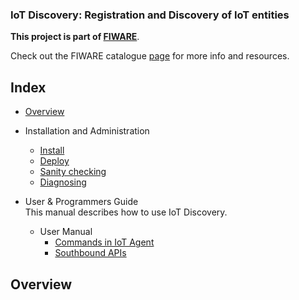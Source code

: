 ### IoT Discovery: Registration and Discovery of IoT entities  

**This project is part of  [FIWARE](http://fiware.org)**.  

Check out the FIWARE catalogue [page](http://catalogue.fiware.org/enablers/iot-discovery) for more info and resources.  

## Index

* [Overview](#overview)

* Installation and Administration
    - [Install](doc/manuals/install/install.md)  
    - [Deploy](doc/manuals/install/install.md#configuration-and-deployment)  
    - [Sanity checking](doc/manuals/admin/admin.md#sanity-check-procedures)  
    - [Diagnosing](doc/manuals/admin/admin.md#diagnosis-procedures)   
       
* User & Programmers Guide  
  This manual describes how to use IoT Discovery.  
    - User Manual  
        * [Commands in IoT Agent](doc/commands.md)
        * [Southbound APIs](doc/modules.md)

## Overview